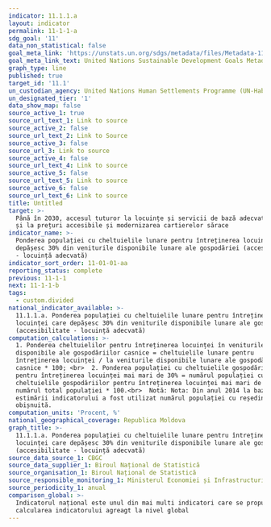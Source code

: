 ```yaml
---
indicator: 11.1.1.a
layout: indicator
permalink: 11-1-1-a
sdg_goal: '11'
data_non_statistical: false
goal_meta_link: 'https://unstats.un.org/sdgs/metadata/files/Metadata-11-01-01.pdf'
goal_meta_link_text: United Nations Sustainable Development Goals Metadata (PDF 93.1 KB)
graph_type: line
published: true
target_id: '11.1'
un_custodian_agency: United Nations Human Settlements Programme (UN-Habitat)
un_designated_tier: '1'
data_show_map: false
source_active_1: true
source_url_text_1: Link to source
source_active_2: false
source_url_text_2: Link to Source
source_active_3: false
source_url_3: Link to source
source_active_4: false
source_url_text_4: Link to source
source_active_5: false
source_url_text_5: Link to source
source_active_6: false
source_url_text_6: Link to source
title: Untitled
target: >-
  Până în 2030, accesul tuturor la locuințe și servicii de bază adecvate, sigure
  și la prețuri accesibile și modernizarea cartierelor sărace
indicator_name: >-
  Ponderea populației cu cheltuielile lunare pentru întreținerea locuinței care
  depășesc 30% din veniturile disponibile lunare ale gospodăriei (accesibilitate
  - locuință adecvată)
indicator_sort_order: 11-01-01-aa
reporting_status: complete
previous: 11-1-1
next: 11-1-1-b
tags:
  - custom.divided
national_indicator_available: >-
  11.1.1.a. Ponderea populației cu cheltuielile lunare pentru întreținerea
  locuinței care depășesc 30% din veniturile disponibile lunare ale gospodăriei
  (accesibilitate - locuință adecvată)
computation_calculations: >-
  1. Ponderea cheltuielilor pentru întreținerea locuinței în veniturile
  disponibile ale gospodăriilor casnice = cheltuielile lunare pentru
  întreținerea locuinței / la veniturile disponibile lunare ale gospodăriilor
  casnice * 100; <br>  2. Ponderea populației cu cheltuielile gospodăriilor
  pentru întreținerea locuinței mai mari de 30% = numărul populației cu
  cheltuielile gospodăriilor pentru întreținerea locuinței mai mari de 30% /
  numărul total populației * 100.<br>  Notă: Nota: Din anul 2014 la baza
  estimării indicatorului a fost utilizat numărul populației cu reședință
  obișnuită.
computation_units: 'Procent, %'
national_geographical_coverage: Republica Moldova
graph_title: >-
  11.1.1.a. Ponderea populației cu cheltuielile lunare pentru întreținerea
  locuinței care depășesc 30% din veniturile disponibile lunare ale gospodăriei
  (accesibilitate - locuință adecvată)
source_data_source_1: CBGC
source_data_supplier_1: Biroul Național de Statistică
source_organisation_1: Biroul Național de Statistică
source_responsible_monitoring_1: Ministerul Economiei și Infrastructurii
source_periodicity_1: anual
comparison_global: >-
  Indicatorul național este unul din mai multi indicatori care se propun pentru
  calcularea indicatorului agreagt la nivel global
---
```

